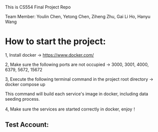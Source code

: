 This is CS554 Final Project Repo

Team Member:
Youlin Chen,
Yetong Chen,
Ziheng Zhu,
Gai Li Ho,
Hanyu Wang


# How to start the project:

1, Install docker -> https://www.docker.com/

2, Make sure the following ports are not occupied -> 3000, 3001, 4000, 6379, 5672, 15672

3, Execute the following terminal command in the project root directory -> docker compose up

   This command will build each service's image in docker, including data seeding process.

4, Make sure the services are started correctly in docker, enjoy！


## Test Account:



